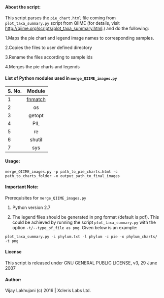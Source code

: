 #### About the script:

This script parses the `pie_chart.html` file coming from `plot_taxa_summary.py` script from QIIME (for details, visit http://qiime.org/scripts/plot_taxa_summary.html.) and do the following:
  
1.Maps the pie chart and legend image names to corresponding samples.

2.Copies the files to user defined directory

3.Rename the files according to sample ids

4.Merges the pie charts and legends   


#### List of Python modules used in `merge_QIIME_images.py`

| S. No.        | Module        |
| ------------- |:-------------:|
| 1             |  [fnmatch](https://docs.python.org/2/library/fnmatch.html)      |
| 2             |    os         |
| 3             | getopt        |
| 4             | PIL           |
| 5             | re            |
| 6             | shutil        |
| 7             | sys           |



#### Usage:
`merge_QIIME_images.py -p path_to_pie_charts.html -c path_to_charts_folder -o output_path_to_final_images`

#### Important Note:
Prerequisites for `merge_QIIME_images.py`

1. Python version 2.7

2. The legend files should be generated in png format (default is pdf). This could be achieved by running the script `plot_taxa_summary.py` with the option `-t/--type_of_file as png`. Given below is an example:

`plot_taxa_summary.py -i phylum.txt -l phylum -c pie -o phylum_charts/ -t png`

#### License
This script is released under GNU GENERAL PUBLIC LICENSE, v3, 29 June 2007

#### Author:
Vijay Lakhujani  (c) 2016 | Xcleris Labs Ltd.
